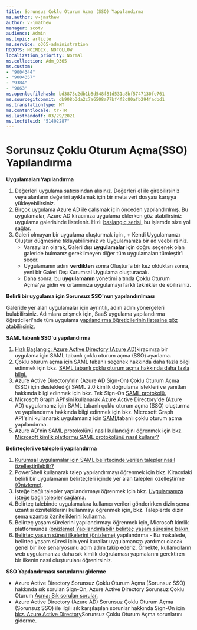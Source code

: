 ```yaml
---
title: Sorunsuz Çoklu Oturum Açma (SSO) Yapılandırma
ms.author: v-jmathew
author: v-jmathew
manager: scotv
audience: Admin
ms.topic: article
ms.service: o365-administration
ROBOTS: NOINDEX, NOFOLLOW
localization_priority: Normal
ms.collection: Adm_O365
ms.custom:
- "9004344"
- "9004357"
- "9384"
- "9863"
ms.openlocfilehash: bd3873c2db1b8d548f81d531a8bf5747130fe761
ms.sourcegitcommit: db908b3da2c7a6508a77bf4f2c80afb294fadbd1
ms.translationtype: MT
ms.contentlocale: tr-TR
ms.lasthandoff: 03/29/2021
ms.locfileid: "51402287"
---
```

# <a name="configure-seamless-single-sign-on-sso"></a>Sorunsuz Çoklu Oturum Açma(SSO) Yapılandırma

**Uygulamaları Yapılandırma**

1. Değerleri uygulama satıcısından alısınız. Değerleri el ile girebilirsiniz veya alanların değerini ayıklamak için bir meta veri dosyası karşıya yükleyebilirsiniz.
2. Birçok uygulama Azure AD ile çalışmak için önceden yapılandırılmış. Bu uygulamalar, Azure AD kiracınıza uygulama eklerken göz atabilirsiniz uygulama galerisinde listelenir. Hızlı [başlangıç serisi,](https://docs.microsoft.com/azure/active-directory/manage-apps/add-application-portal-configure) bu işlemde size yol sağlar.
3. Galeri olmayan bir uygulama oluşturmak için , **+** Kendi Uygulamanızı Oluştur düğmesine tıklayabilirsiniz ve Uygulamanıza bir ad veebilirsiniz.
    - Varsayılan olarak, Galeri dışı **uygulamalar** için doğru seçenek olan galeride bulmanız gerekilmeyen diğer tüm uygulamaları tümleştir'i seçer.
    - Uygulamanın adını **verdikten** sonra Oluştur'a bir kez olduktan sonra, yeni bir Galeri Dışı Kurumsal Uygulama oluşturacak.
    - Daha sonra, bu **uygulamanın** yönetimi  altında Çoklu Oturum Açma'ya gidin ve ortamınıza uygulamayı farklı teknikler de ebilirsiniz.

**Belirli bir uygulama için Sorunsuz SSO'nun yapılandırılması**

Galeride yer alan uygulamalar için ayrıntılı, adım adım yönergeleri bulabilirsiniz. Adımlara erişmek için, SaaS uygulama yapılandırma öğreticileri'nde tüm uygulama [yapılandırma öğreticilerinin listesine göz atabilirsiniz.](https://docs.microsoft.com/azure/active-directory/saas-apps/tutorial-list)

**SAML tabanlı SSO'u yapılandırma**

1. [Hızlı Başlangıç: Azure Active Directory (Azure AD)](https://docs.microsoft.com/azure/active-directory/manage-apps/add-application-portal-setup-sso)kiracınıza bir uygulama için SAML tabanlı çoklu oturum açma (SSO) ayarlama.
2. Çoklu oturum açma için SAML tabanlı seçenek hakkında daha fazla bilgi edinmek için bkz. [SAML tabanlı çoklu oturum açma hakkında daha fazla bilgi.](https://docs.microsoft.com/azure/active-directory/manage-apps/configure-saml-single-sign-on)
3. Azure Active Directory'nin (Azure AD Sign-On) Çoklu Oturum Açma (SSO) için desteklediği SAML 2.0 kimlik doğrulama istekleri ve yanıtları hakkında bilgi edinmek için bkz. Tek Sign-On [SAML protokolü.](https://docs.microsoft.com/azure/active-directory/develop/single-sign-on-saml-protocol)
4. Microsoft Graph API'sini kullanarak Azure Active Directory'de (Azure AD) uygulamanız için SAML tabanlı çoklu oturum açma (SSO) oluşturma ve yapılandırma hakkında bilgi edinmek için bkz. Microsoft Graph API'sini kullanarak uygulamanız için [SAML](https://docs.microsoft.com/graph/application-saml-sso-configure-api)tabanlı çoklu oturum açma yapılandırma.
5. Azure AD'nin SAML protokolünü nasıl kullandığını öğrenmek için bkz. [Microsoft kimlik platformu SAML protokolünü nasıl kullanır?](https://docs.microsoft.com/azure/active-directory/develop/active-directory-saml-protocol-reference)

**Belirteçleri ve talepleri yapılandırma**

1. [Kurumsal uygulamalar için SAML belirtecinde verilen talepler nasıl özelleştirilebilir?](https://docs.microsoft.com/azure/active-directory/develop/active-directory-saml-claims-customization)
2. PowerShell kullanarak talep yapılandırmayı öğrenmek için bkz. Kiracıdaki belirli bir uygulamanın belirteçleri içinde yer alan talepleri özelleştirme [(Önizleme)](https://docs.microsoft.com/azure/active-directory/develop/active-directory-claims-mapping).
3. İsteğe bağlı talepler yapılandırmayı öğrenmek için bkz. [Uygulamanıza isteğe bağlı talepler sağlama.](https://docs.microsoft.com/azure/active-directory/develop/active-directory-optional-claims)
4. Belirteç talebinde uygulamalara kullanıcı verileri gönderirken dizin şema uzantısı özniteliklerini kullanmayı öğrenmek için, bkz. Taleplerde dizin [şema uzantısı özniteliklerini kullanma.](https://docs.microsoft.com/azure/active-directory/develop/active-directory-schema-extensions)
5. Belirteç yaşam sürelerini yapılandırmayı öğrenmek için, Microsoft kimlik platformunda [(önizleme) Yapılandırılabilir belirteç yaşam süresine bakın.](https://docs.microsoft.com/azure/active-directory/develop/active-directory-configurable-token-lifetimes)
6. [Belirteç yaşam süresi ilkelerini (önizleme)](https://docs.microsoft.com/azure/active-directory/develop/configure-token-lifetimes) yapılandırma - Bu makalede, belirteç yaşam süresi için yeni kurallar uygulamanıza yardımcı olacak genel bir ilke senaryosunu adım adım takip ederiz. Örnekte, kullanıcıların web uygulamanıza daha sık kimlik doğrulaması yapmalarını gerektiren bir ilkenin nasıl oluşturulanı öğrenirsiniz.

**SSO Yapılandırması sorunlarını giderme**

- Azure Active Directory Sorunsuz Çoklu Oturum Açma (Sorunsuz SSO) hakkında sık sorulan Sign-On, Azure Active Directory Sorunsuz Çoklu Oturum [Açma: Sık sorulan sorular.](https://docs.microsoft.com/azure/active-directory/hybrid/how-to-connect-sso-faq)
- Azure Active Directory (Azure AD) Sorunsuz Çoklu Oturum Açma (Sorunsuz SSO) ile ilgili sık karşılaşılan sorunlar hakkında Sign-On için [bkz. Azure Active Directory](https://docs.microsoft.com/azure/active-directory/hybrid/tshoot-connect-sso)Sorunsuz Çoklu Oturum Açma sorunlarını giderme.
